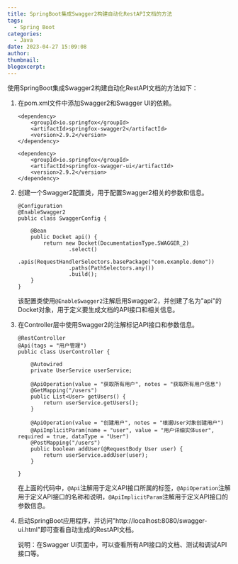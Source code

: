 ```yaml
---
title: SpringBoot集成Swagger2构建自动化RestAPI文档的方法
tags:
  - Spring Boot
categories:
  - Java
date: 2023-04-27 15:09:08
author:
thumbnail:
blogexcerpt:
---
```

使用SpringBoot集成Swagger2构建自动化RestAPI文档的方法如下：

1. 在pom.xml文件中添加Swagger2和Swagger UI的依赖。

   ```
   <dependency>
       <groupId>io.springfox</groupId>
       <artifactId>springfox-swagger2</artifactId>
       <version>2.9.2</version>
   </dependency>

   <dependency>
       <groupId>io.springfox</groupId>
       <artifactId>springfox-swagger-ui</artifactId>
       <version>2.9.2</version>
   </dependency>
   ```

2. 创建一个Swagger2配置类，用于配置Swagger2相关的参数和信息。

   ```
   @Configuration
   @EnableSwagger2
   public class SwaggerConfig {
    
       @Bean
       public Docket api() {
           return new Docket(DocumentationType.SWAGGER_2)
                   .select()
                   .apis(RequestHandlerSelectors.basePackage("com.example.demo"))
                   .paths(PathSelectors.any())
                   .build();
       }
   }
   ```

   该配置类使用`@EnableSwagger2`注解启用Swagger2，并创建了名为"api"的Docket对象，用于定义要生成文档的API接口和相关信息。

3. 在Controller层中使用Swagger2的注解标记API接口和参数信息。

   ```
   @RestController
   @Api(tags = "用户管理")
   public class UserController {

       @Autowired
       private UserService userService;

       @ApiOperation(value = "获取所有用户", notes = "获取所有用户信息")
       @GetMapping("/users")
       public List<User> getUsers() {
           return userService.getUsers();
       }

       @ApiOperation(value = "创建用户", notes = "根据User对象创建用户")
       @ApiImplicitParam(name = "user", value = "用户详细实体user", required = true, dataType = "User")
       @PostMapping("/users")
       public boolean addUser(@RequestBody User user) {
           return userService.addUser(user);
       }

   }
   ```

   在上面的代码中，`@Api`注解用于定义API接口所属的标签，`@ApiOperation`注解用于定义API接口的名称和说明，`@ApiImplicitParam`注解用于定义API接口的参数信息。

4. 启动SpringBoot应用程序，并访问"http://localhost:8080/swagger-ui.html"即可查看自动生成的RestAPI文档。

   说明：在Swagger UI页面中，可以查看所有API接口的文档、测试和调试API接口等。
